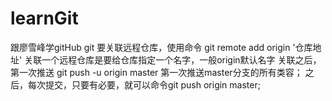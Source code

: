 # learnGit
跟廖雪峰学gitHub
git 要关联远程仓库，使用命令 git remote add origin '仓库地址'
关联一个远程仓库是要给仓库指定一个名字，一般origin默认名字
关联之后，第一次推送 git push -u origin master 第一次推送master分支的所有类容；
之后，每次提交，只要有必要，就可以命令git push origin master;

